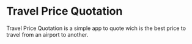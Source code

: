 # Travel Price Quotation

Travel Price Quotation is a simple app to quote wich is the best price to travel from an airport to another.